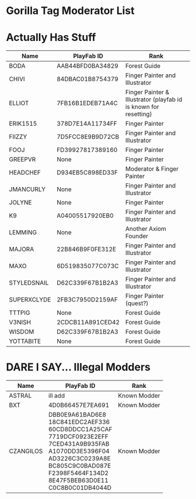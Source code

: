 # Gorilla Tag Moderator List

# Actually Has Stuff

|Name|PlayFab ID|Rank|
|------|----|----|
|BODA|AAB44BFD0BA34829|Forest Guide|
|CHIVI|84DBAC01B8754379|Finger Painter and Illustrator|
|ELLIOT|7FB16B1EDEB71A4C|Finger Painter & Illustrator (playfab id is known for resetting)|
|ERIK1515|378D7E14A11734FF|Finger Painter|
|FIIZZY|7D5FCC8E9B9D72CB|Finger Painter and Illustrator|
|FOOJ|FD39927817389160|Finger Painter|
|GREEPVR|None|Finger Painter|
|HEADCHEF|D934EB5C898ED33F|Moderator & Finger Painter|
|JMANCURLY|None|Finger Painter and Illustrator|
|JOLYNE|None|Finger Painter|
|K9|A04005517920EB0|Finger Painter and Illustrator|
|LEMMING|None|Another Axiom Founder|
|MAJORA|22B846B9F0FE312E|Finger Painter and Illustrator|
|MAXO|6D519835077C073C|Finger Painter and Illustrator|
|STYLEDSNAIL|D62C339F67B1B2A3|Finger Painter and Illustrator|
|SUPERXCLYDE|2FB3C7950D2159AF|Finger Painter (quest?)|
|TTTPIG|None|Forest Guide|
|V3NISH|2CDCB11A891CED42|Forest Guide|
|WISDOM|D62C339F67B1B2A3|Forest Guide|
|YOTTABITE|None|Forest Guide|

# DARE I SAY... Illegal Modders

|Name|PlayFab ID|Rank|
|------|----|----|
|ASTRAL|ill add|Known Modder|
|BXT|4D0B66457E7EA691|Known Modder|
|CZANGILOS|DBB0E9A61BAD6E8<br>18C841EDC2AEF336<br>60CD8DDCC1A25CAF<br>7719DCF0923E2EFF<br>7CED431A9B935FAB<br>A1070DD3E5396F04<br>AD3226C3C0239A8E<br>BC805C9C0BAD087E<br>F2398F5464F134D2<br>8E47F5BEB63D0E11<br>C0C8B0C01DB4044D|Known Modder|
